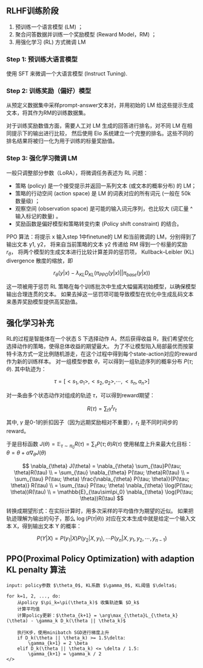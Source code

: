 ## RLHF训练阶段

1. 预训练一个语言模型 (LM) ；
2. 聚合问答数据并训练一个奖励模型 (Reward Model，RM) ；
3. 用强化学习 (RL) 方式微调 LM

### Step 1: 预训练大语言模型

使用 SFT 来微调一个大语言模型 (Instruct Tuning).

### Step 2: 训练奖励（偏好）模型

从预定义数据集中采样prompt-answer文本对，并用初始的 LM 给这些提示生成文本，将其作为RM的训练数据集。

对于训练奖励数值方面，需要人工对 LM 生成的回答进行排名，对不同 LM 在相同提示下的输出进行比较，
然后使用 Elo 系统建立一个完整的排名。这些不同的排名结果将被归一化为用于训练的标量奖励值。

### Step 3: 强化学习微调 LM

一般只调整部分参数（LoRA），将微调任务表述为 RL 问题：

- 策略 (policy) 是一个接受提示并返回一系列文本 (或文本的概率分布) 的 LM；
- 策略的行动空间 (action space) 是 LM 的词表对应的所有词元 (一般在 50k 数量级) ；
- 观察空间 (observation space) 是可能的输入词元序列，也比较大 (词汇量 ^ 输入标记的数量) 。
- 奖励函数是偏好模型和策略转变约束 (Policy shift constraint) 的结合。

PPO 算法：将提示 x 输入step 1中finetune的 LM 和当前微调的 LM，分别得到了输出文本 y1, y2，
将来自当前策略的文本 y2 传递给 RM 得到一个标量的奖励 $r_{\theta}$， 将两个模型的生成文本进行比较计算差异的惩罚项， Kullback–Leibler (KL) divergence 散度的缩放，即

$$
r_{\theta}(y|x)-\lambda_{KL} D_{KL}(\pi_{PPO}(y|x) || \pi_{base}(y|x))
$$

这一项被用于惩罚 RL 策略在每个训练批次中生成大幅偏离初始模型，以确保模型输出合理连贯的文本。
如果去掉这一惩罚项可能导致模型在优化中生成乱码文本来愚弄奖励模型提供高奖励值。

## 强化学习补充

RL的过程是智能体在一个状态 S 下选择动作 A，然后获得收益 R，我们希望优化选择动作的策略，使得总体收益的期望最大。
为了不让模型陷入局部最优而按蒙特卡洛方式一定比例随机游走，在这个过程中得到每个state-action对应的reward作为新的训练样本。
对一组模型参数 $\theta$，可以得到一组轨迹序列的概率分布 $P(\tau; \theta)$. 其中轨迹为：

$$
\tau = [<s_1, a_1>, <s_2, a_2>, \cdots, <s_n, a_n>]
$$

对一条由多个状态动作对组成的轨迹 $\tau$，可以得到reward期望：

$$
R(\tau)=\sum_{t}\gamma^{t}r_t
$$

其中, $\gamma$ 是0-1的折扣因子（因为远期奖励相对不重要），$r_t$ 是不同时间步的reward。

于是目标函数 $J(\theta)=\mathbb{E}_{\tau\sim\pi_0}R(\tau)=\sum_{\tau}P(\tau; \theta)R(\tau)$
使用梯度上升来最大化目标：$\theta = \theta + \alpha \nabla_{\theta} J(\theta)$

$$
\nabla_{\theta} J(\theta) = \nabla_{\theta} \sum_{\tau}P(\tau; \theta)R(\tau) \\
= \sum_{\tau} \nabla_{\theta} P(\tau; \theta)R(\tau) \\
= \sum_{\tau} P(\tau; \theta) \frac{\nabla_{\theta} P(\tau; \theta)}{P(\tau; \theta)} R(\tau) \\
= \sum_{\tau} P(\tau; \theta) \nabla_{\theta} \log(P(\tau; \theta))R(\tau) \\
= \mathbb{E}_{\tau\sim\pi_0} \nabla_{\theta} \log(P(\tau; \theta))R(\tau)
$$

转换成期望形式：在实际计算时，用多次采样的平均值作为期望的近似。
如果把轨迹理解为输出的句子，那么 $\log(P(\tau |\theta))$ 对应在文本生成中就是给定一个输入文本 X，得到输出文本 Y 的概率：

$$
P(Y|X)=P(y_1|X) P(y_2|X, y_1), \cdots P(y_n|X, y_1, y_2, \cdots, y_{n-1})
$$

## PPO(Proximal Policy Optimization) with adaption KL penalty 算法

```
input: policy参数 $\theta_0$, KL系数 $\gamma_0$, KL阈值 $\delta$;

for k=1, 2, ..., do:
    从policy $\pi_k=\pi(\theta_k)$ 收集轨迹集 $D_k$
    计算平均值
    计算policy更新：$\theta_{k+1} = \arg\max_{\theta}L_{\theta_k}(\theta) - \gamma_k D_k(\theta || \theta_k)$
  
    执行K步，使用minibatch SGD进行梯度上升
    if D_k(\theta || \theta_k) >= 1.5\delta:
        \gamma_{k+1} = 2 \beta
    elif D_k(\theta || \theta_k) <= \delta / 1.5:
        \gamma_{k+1} = \gamma_k / 2
</>
```



